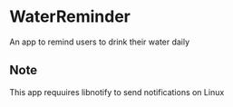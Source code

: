# WaterReminder
An app to remind users to drink their water daily

## Note
This app requuires libnotify to send notifications on Linux
